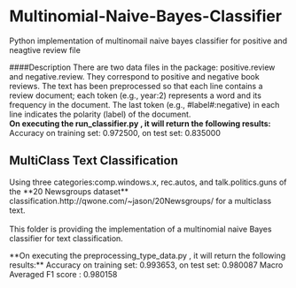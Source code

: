 # Multinomial-Naive-Bayes-Classifier
Python implementation of multinomail naive bayes classifier for positive and neagtive review file

####Description
There are two data files in the package: positive.review and negative.review. They correspond to
positive and negative book reviews. The text has been preprocessed so that each line contains a review
document; each token (e.g., year:2) represents a word and its frequency in the document. The last token
(e.g., #label#:negative) in each line indicates the polarity (label) of the document.  
**On executing the run_classifier.py , it will return the following results:**  
Accuracy
on training set: 0.972500, on test set: 0.835000

## MultiClass Text Classification  
<p>Using three categories:comp.windows.x, rec.autos, and talk.politics.guns of the **20 Newsgroups dataset** classification.<a>http://qwone.com/~jason/20Newsgroups/</a> for a multiclass text. 
<br><br>This folder is providing the implementation of a multinomial naive Bayes classifier for text classification.</p>  
**On executing the preprocessing_type_data.py , it will return the following results:**  
Accuracy on training set: 0.993653, on test set: 0.980087
Macro Averaged F1 score : 0.980158


